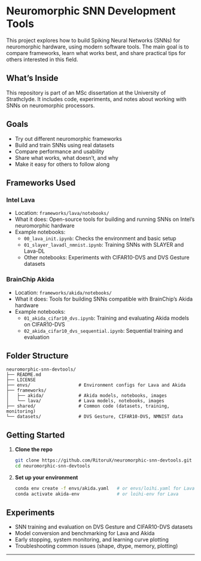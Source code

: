 # Neuromorphic SNN Development Tools

This project explores how to build Spiking Neural Networks (SNNs) for neuromorphic hardware, using modern software tools. The main goal is to compare frameworks, learn what works best, and share practical tips for others interested in this field.

## What’s Inside

This repository is part of an MSc dissertation at the University of Strathclyde. It includes code, experiments, and notes about working with SNNs on neuromorphic processors.

## Goals

- Try out different neuromorphic frameworks
- Build and train SNNs using real datasets
- Compare performance and usability
- Share what works, what doesn’t, and why
- Make it easy for others to follow along

## Frameworks Used

### Intel Lava

- Location: `frameworks/lava/notebooks/`
- What it does: Open-source tools for building and running SNNs on Intel’s neuromorphic hardware
- Example notebooks:
  - `00_lava_init.ipynb`: Checks the environment and basic setup
  - `01_slayer_lavadl_nmnist.ipynb`: Training SNNs with SLAYER and Lava-DL
  - Other notebooks: Experiments with CIFAR10-DVS and DVS Gesture datasets

### BrainChip Akida

- Location: `frameworks/akida/notebooks/`
- What it does: Tools for building SNNs compatible with BrainChip’s Akida hardware
- Example notebooks:
  - `01_akida_cifar10_dvs.ipynb`: Training and evaluating Akida models on CIFAR10-DVS
  - `02_akida_cifar10_dvs_sequential.ipynb`: Sequential training and evaluation

## Folder Structure

```
neuromorphic-snn-devtools/
├── README.md
├── LICENSE
├── envs/                  # Environment configs for Lava and Akida
├── frameworks/
│   ├── akida/             # Akida models, notebooks, images
│   └── lava/              # Lava models, notebooks, images
├── shared/                # Common code (datasets, training, monitoring)
└── datasets/              # DVS Gesture, CIFAR10-DVS, NMNIST data
```

## Getting Started

1. **Clone the repo**
   ```bash
   git clone https://github.com/RitoruX/neuromorphic-snn-devtools.git
   cd neuromorphic-snn-devtools
   ```

2. **Set up your environment**
   ```bash
   conda env create -f envs/akida.yaml   # or envs/loihi.yaml for Lava
   conda activate akida-env              # or loihi-env for Lava
   ```


## Experiments

- SNN training and evaluation on DVS Gesture and CIFAR10-DVS datasets
- Model conversion and benchmarking for Lava and Akida
- Early stopping, system monitoring, and learning curve plotting
- Troubleshooting common issues (shape, dtype, memory, plotting)

---
